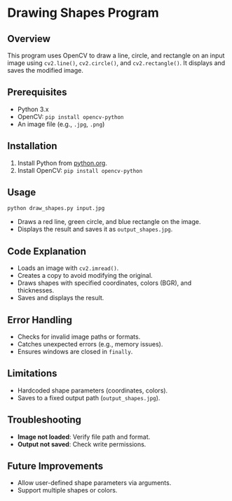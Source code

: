# Drawing Shapes Program

## Overview
This program uses OpenCV to draw a line, circle, and rectangle on an input image using `cv2.line()`, `cv2.circle()`, and `cv2.rectangle()`. It displays and saves the modified image.

## Prerequisites
- Python 3.x
- OpenCV: `pip install opencv-python`
- An image file (e.g., `.jpg`, `.png`)

## Installation
1. Install Python from [python.org](https://www.python.org/).
2. Install OpenCV: `pip install opencv-python`

## Usage
```bash
python draw_shapes.py input.jpg
```
- Draws a red line, green circle, and blue rectangle on the image.
- Displays the result and saves it as `output_shapes.jpg`.

## Code Explanation
- Loads an image with `cv2.imread()`.
- Creates a copy to avoid modifying the original.
- Draws shapes with specified coordinates, colors (BGR), and thicknesses.
- Saves and displays the result.

## Error Handling
- Checks for invalid image paths or formats.
- Catches unexpected errors (e.g., memory issues).
- Ensures windows are closed in `finally`.

## Limitations
- Hardcoded shape parameters (coordinates, colors).
- Saves to a fixed output path (`output_shapes.jpg`).

## Troubleshooting
- **Image not loaded**: Verify file path and format.
- **Output not saved**: Check write permissions.

## Future Improvements
- Allow user-defined shape parameters via arguments.
- Support multiple shapes or colors.